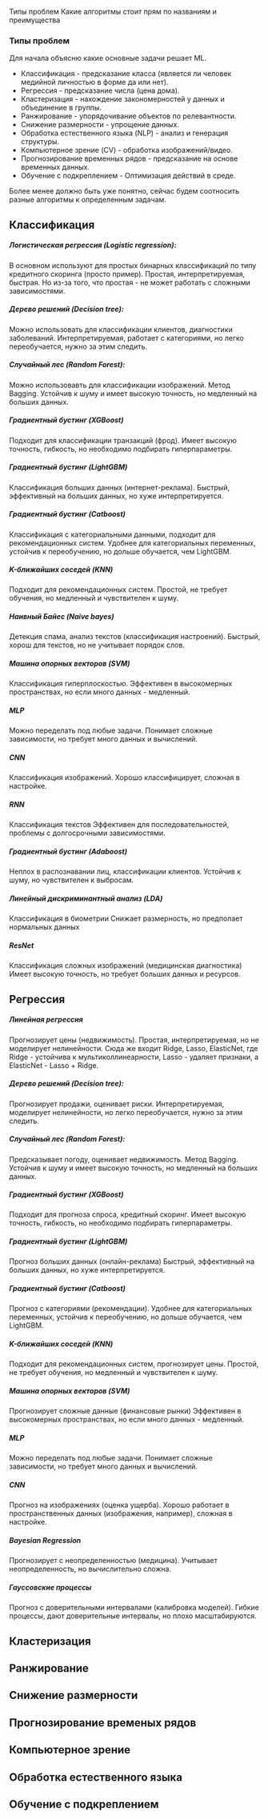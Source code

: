 Типы проблем
	Какие алгоритмы стоит прям по названиям и преимущества

### Типы проблем

Для начала объясню какие основные задачи решает ML.
- Классификация - предсказание класса (является ли человек медийной личностью в форме да или нет).
- Регрессия - предсказание числа (цена дома).
- Кластеризация - нахождение закономерностей у данных и объединение в группы.
- Ранжирование - упорядочивание объектов по релевантности.
- Снижение размерности - упрощение данных.
- Обработка естественного языка (NLP) - анализ и генерация структуры.
- Компьютерное зрение (CV) - обработка изображений/видео.
- Прогнозирование временных рядов - предсказание на основе временных данных.
- Обучение с подкреплением - Оптимизация действий в среде.

Более менее должно быть уже понятно, сейчас будем соотносить разные алгоритмы к определенным задачам.

## Классификация

##### Логистическая регрессия (Logistic regression):
В основном используют для простых бинарных классификаций по типу кредитного скоринга (просто пример).
Простая, интерпретируемая, быстрая. Но из-за того, что простая - не может работать с сложными зависимостями.

##### Дерево решений (Decision tree):
Можно использовать для классификации клиентов, диагностики заболеваний.
Интерпретируемая, работает с категориями, но легко переобучается, нужно за этим следить.

##### Случайный лес (Random Forest):
Можно использовавть для классификации изображений.
Метод Bagging. Устойчив к шуму и имеет высокую точность, но медленный на больших данных.

##### Градиентный бустинг (XGBoost)
Подходит для классификации транзакций (фрод).
Имеет высокую точность, гибкость, но необходимо подбирать гиперпараметры.

##### Градиентный бустинг (LightGBM)
Классификация больших данных (интернет-реклама).
Быстрый, эффективный на больших данных, но хуже интерпретируется.

##### Градиентный бустинг (Catboost)
Классификация с категориальными данными, подходит для рекомендационных систем.
Удобнее для категориальных переменных, устойчив к переобучению, но дольше обучается, чем LightGBM.

##### K-ближайших соседей (KNN)
Подходит для рекомендационных систем.
Простой, не требует обучения, но медленный и чувствителен к шуму.

##### Наивный Байес (Naive bayes)
Детекция спама, анализ текстов (классификация настроений).
Быстрый, хорош для текстов, но не учитывает порядок слов.

##### Машина опорных векторов (SVM)
Классификация гиперплоскостью.
Эффективен в высокомерных пространствах, но если много данных - медленный.

##### MLP
Можно переделать под любые задачи.
Понимает сложные зависимости, но требует много данных и вычислений.

##### CNN
Классификация изображений.
Хорошо классифицирует, сложная в настройке.

##### RNN
Классификация текстов
Эффективен для последовательностей, проблемы с долгосрочными зависимостями.

##### Градиентный бустинг (Adaboost)
Неплох в распознавании лиц, классификации клиентов.
Устойчив к шуму, но чувствителен к выбросам.

##### Линейный дискриминантный анализ (LDA)
Классификация в биометрии
Снижает размерность, но предполает нормальных данных

##### ResNet
Классификация сложных изображений (медицинская диагностика)
Имеет высокую точность, но требует больших данных и ресурсов.

## Регрессия

##### Линейная регрессия
Прогнозирует цены (недвижимость).
Простая, интерпретируемая, но не моделирует нелинейности.
Сюда же входит Ridge, Lasso, ElasticNet, где Ridge - устойчива к мультиколлинеарности, Lasso - удаляет признаки, а ElasticNet - Lasso + Ridge.

##### Дерево решений (Decision tree):
Прогнозирует продажи, оценивает риски.
Интерпретируемая, моделирует нелинейности, но легко переобучается, нужно за этим следить.

##### Случайный лес (Random Forest):
Предсказывает погоду, оценивает недвижимость.
Метод Bagging. Устойчив к шуму и имеет высокую точность, но медленный на больших данных.

##### Градиентный бустинг (XGBoost)
Подходит для прогноза спроса, кредитный скоринг.
Имеет высокую точность, гибкость, но необходимо подбирать гиперпараметры.

##### Градиентный бустинг (LightGBM)
Прогноз больших данных (онлайн-реклама)
Быстрый, эффективный на больших данных, но хуже интерпретируется.

##### Градиентный бустинг (Catboost)
Прогноз с категориями (рекомендации).
Удобнее для категориальных переменных, устойчив к переобучению, но дольше обучается, чем LightGBM.

##### K-ближайших соседей (KNN)
Подходит для рекомендационных систем, прогнозирует цены.
Простой, не требует обучения, но медленный и чувствителен к шуму.

##### Машина опорных векторов (SVM)
Прогнозирует сложные данные (финансовые рынки)
Эффективен в высокомерных пространствах, но если много данных - медленный.

##### MLP
Можно переделать под любые задачи.
Понимает сложные зависимости, но требует много данных и вычислений.

##### CNN
Прогноз на изображениях (оценка ущерба).
Хорошо работает в пространственных данных (изображения, например), сложная в настройке.

##### Bayesian Regression
Прогнозирует с неопределенностью (медицина).
Учитывает неопределенность, но вычислительно сложна.

##### Гауссовские процессы
Прогноз с доверительными интервалами (калибровка моделей).
Гибкие процессы, дают доверительные интервалы, но плохо масштабируются.

## Кластеризация

## Ранжирование

## Снижение размерности

## Прогнозирование временых рядов

## Компьютерное зрение

## Обработка естественного языка

## Обучение с подкреплением






























